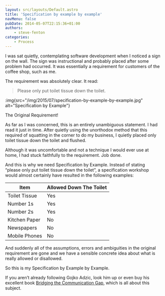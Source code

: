 ```yaml
---
layout: src/layouts/Default.astro
title: 'Specification by example by example'
navMenu: false
pubDate: 2014-05-07T22:15:36+01:00
authors:
    - steve-fenton
categories:
    - Process
---
```


I was sat quietly, contemplating software development when I noticed a sign on the wall. The sign was instructional and probably placed after some problem had occurred. It was essentially a requirement for customers of the coffee shop, such as me.

The requirement was absolutely clear. It read:

> Please only put toilet tissue down the toilet.

:img{src="/img/2015/07/specification-by-example-by-example.jpg" alt="Specification by Example"}

The Original Requirement!

As far as I was concerned, this is an entirely unambiguous statement. I had read it just in time. After quietly using the unorthodox method that this required of squatting in the corner to do my business, I quietly placed only toilet tissue down the toilet and flushed.

Although it was uncomfortable and not a technique I would ever use at home, I had stuck faithfully to the requirement. Job done.

And this is why we need Specification by Example. Instead of stating “please only put toilet tissue down the toilet”, a specification workshop would almost certainly have resulted in the following examples:

| Item          | Allowed Down The Toilet |
|---------------|-------------------------|
| Toilet Tissue | Yes                     |
| Number 1s     | Yes                     |
| Number 2s     | Yes                     |
| Kitchen Paper | No                      |
| Newspapers    | No                      |
| Mobile Phones | No                      |

And suddenly all of the assumptions, errors and ambiguities in the original requirement are gone and we have a sensible concrete idea about what is really allowed or disallowed.

So this is my Specification by Example by Example.

If you aren’t already following Gojko Adzic, look him up or even buy his excellent book [Bridging the Communication Gap](https://www.amazon.co.uk/Bridging-Communication-Gap-Specification-Acceptance/dp/0955683610), which is all about this subject.